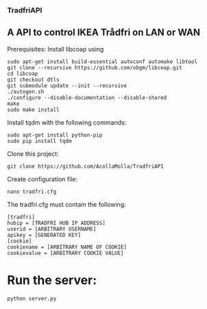 ### TradfriAPI
## A API to control IKEA Trådfri on LAN or WAN

Prerequisites: 
Install libcoap using
```
sudo apt-get install build-essential autoconf automake libtool
git clone --recursive https://github.com/obgm/libcoap.git
cd libcoap
git checkout dtls
git submodule update --init --recursive
./autogen.sh
./configure --disable-documentation --disable-shared
make
sudo make install
```
Install tqdm with the following commands:
```
sudo apt-get install python-pip
sudo pip install tqdm
```

Clone this project:
```
git clone https://github.com/AcollaMolla/TradfriAPI
```

Create configuration file:
```
nano tradfri.cfg
```
The tradfri.cfg must contain the following:
```
[tradfri]
hubip = [TRADFRI HUB IP ADDRESS]
userid = [ARBITRARY USERNAME]
apikey = [GENERATED KEY]
[cookie]
cookiename = [ARBITRARY NAME OF COOKIE]
cookievalue = [ARBITRARY COOKIE VALUE]
```
# Run the server: #
```
python server.py
```

